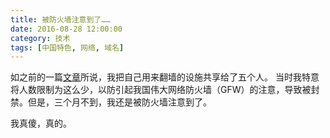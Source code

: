 ```yaml
---
title: 被防火墙注意到了……
date: 2016-08-28 12:00:00
category: 技术
tags: [中国特色, 网络, 域名]
---
```


如之前的一篇[文章](/posts/fight-the-great-firewall)所说，我把自己用来翻墙的设施共享给了五个人。
当时我特意将人数限制为这么少，以防引起我国伟大网络防火墙（GFW）的注意，导致被封禁。但是，三个月不到，我还是被防火墙注意到了。

<!--more-->

我真傻，真的。